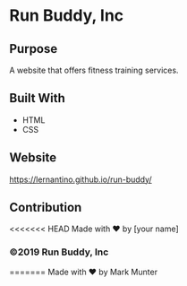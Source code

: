 # Run Buddy, Inc

## Purpose
A website that offers fitness training services. 

## Built With
* HTML
* CSS

## Website
https://lernantino.github.io/run-buddy/

## Contribution
<<<<<<< HEAD
Made with ❤️ by [your name]

### ©️2019 Run Buddy, Inc 
=======
Made with ❤️ by Mark Munter

